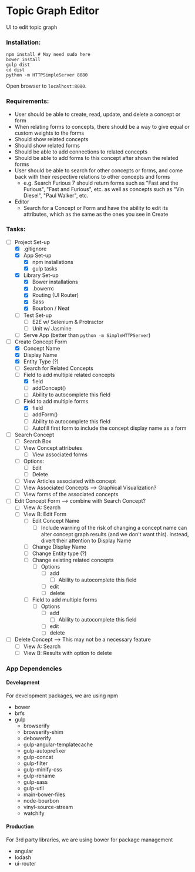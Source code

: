 Topic Graph Editor
==================

UI to edit topic graph

### Installation:
```shell
npm install # May need sudo here
bower install
gulp dist
cd dist
python -m HTTPSimpleServer 8080
```

Open browser to `localhost:8080`.

### Requirements:

* User should be able to create, read, update, and delete a concept or form
* When relating forms to concepts, there should be a way to give equal or custom weights to the forms
* Should show related concepts
* Should show related forms
* Should be able to add connections to related concepts
* Should be able to add forms to this concept after shown the related forms
* User should be able to search for other concepts or forms, and come back with their respective relations to other concepts and forms
    * e.g. Search Furious 7 should return forms such as "Fast and the Furious", "Fast and Furious", etc. as well as concepts such as "Vin Diesel", "Paul Walker", etc.
* Editor
    * Search for a Concept or Form and have the ability to edit its attributes, which as the same as the ones you see in Create

### Tasks:
- [ ] Project Set-up
    - [x] .gitignore
    - [x] App Set-up
        - [x] npm installations
        - [x] gulp tasks
    - [x] Library Set-up
        - [x] Bower installations
        - [x] .bowerrc
        - [x] Routing (UI Router)
        - [x] Sass
        - [x] Bourbon / Neat
    - [ ] Test Set-up
        - [ ] E2E w/ Selenium & Protractor
        - [ ] Unit w/ Jasmine
    - [ ] Serve App (better than `python -m SimpleHTTPServer`)
- [ ] Create Concept Form
    - [x] Concept Name
    - [x] Display Name
    - [x] Entity Type (?)
    - [ ] Search for Related Concepts
    - [ ] Field to add multiple related concepts
        - [x] field
        - [ ] addConcept()
        - [ ] Ability to autocomplete this field
    - [ ] Field to add multiple forms
        - [x] field
        - [ ] addForm()
        - [ ] Ability to autocomplete this field
        - [ ] Autofill first form to include the concept display name as a form
- [ ] Search Concept
    - [ ] Search Box
    - [ ] View Concept attributes
        - [ ] View associated forms
    - [ ] Options:
        - [ ] Edit
        - [ ] Delete
    - [ ] View Articles associated with concept
    - [ ] View Associated Concepts --> Graphical Visualization?
    - [ ] View forms of the associated concepts
- [ ] Edit Concept Form --> combine with Search Concept?
    - [ ] View A: Search
    - [ ] View B: Edit Form
        - [ ] Edit Concept Name
            - [ ] Include warning of the risk of changing a concept name can alter concept graph results (and we don't want this). Instead, divert their attention to Display Name
        - [ ] Change Display Name
        - [ ] Change Entity type (?)
        - [ ] Change existing related concepts
            - [ ] Options
                - [ ] add
                    - [ ] Ability to autocomplete this field
                - [ ] edit
                - [ ] delete
        - [ ] Field to add multiple forms
            - [ ] Options
                - [ ] add
                    - [ ] Ability to autocomplete this field
                - [ ] edit
                - [ ] delete
- [ ] Delete Concept --> This may not be a necessary feature
    - [ ] View A: Search
    - [ ] View B: Results with option to delete

### App Dependencies
#### Development

For development packages, we are using npm

* bower
* brfs
* gulp
    * browserify
    * browserify-shim
    * debowerify
    * gulp-angular-templatecache
    * gulp-autoprefixer
    * gulp-concat
    * gulp-filter
    * gulp-minify-css
    * gulp-rename
    * gulp-sass
    * gulp-util
    * main-bower-files
    * node-bourbon
    * vinyl-source-stream
    * watchify

#### Production

For 3rd party libraries, we are using bower for package management

* angular
* lodash
* ui-router
